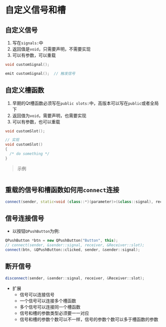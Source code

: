 # 自定义信号和槽
## 自定义信号
1. 写在`signals:`中
2. 返回值是`void`，只需要声明，不需要实现
3. 可以有参数，可以重载
```c++
void customSignal();

emit customSignal();  // 触发信号
```
## 自定义槽函数
1. 早期的Qt槽函数必须写在`public slots:`中，高版本可以写在`public`或者全局下
2. 返回值为`void`，需要声明，也需要实现
3. 可以有参数，也可以重载
```c++
void customSlot();

// 实现
void customSlot()
{
  /* do something */
}
```
> 示例
```c++

```

## 重载的信号和槽函数如何用`connect`连接
```c++
connect(sender, static<void (class::*)(parameter)>(&class::signal), receiver, static_cast<void (class::*)(paramenter)>(&class::slot));
```
## 信号连接信号
- 以按钮`QPushButton`为例:
```c++
QPushButton *btn = new QPushButton("Button", this);
// connect(sender, &sender::signal, receiver, &Receiver::slot);
connect(btn, &QPushButton::clicked, sender, &sender::signal);
```
## 断开信号
```c++
disconnect(sender, &sender::signal, receiver, &Receiver::slot);
```

- 扩展
  - 信号可以连接信号
  - 一个信号可以连接多个槽函数
  - 多个信号可以连接同一个槽函数
  - 信号和槽的参数类型必须要一一对应
  - 信号和槽的参数个数可以不一样，信号的参数个数可以多于槽函数的参数
